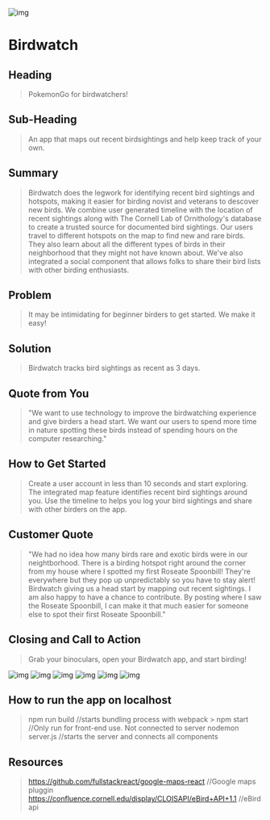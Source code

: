 ![img](https://i.imgur.com/fxfDLzw.png)
# Birdwatch


## Heading ##
  > PokemonGo for birdwatchers!

## Sub-Heading ##
  > An app that maps out recent birdsightings and help keep track of your own.

## Summary ##
  > Birdwatch does the legwork for identifying recent bird sightings and hotspots, making it easier for birding novist and veterans to descover new birds. We combine user generated timeline with the location of recent sightings along with The Cornell Lab of Ornithology's database to create a trusted source for documented bird sightings. Our users travel to different hotspots on the map to find new and rare birds. They also learn about all the different types of birds in their neighborhood that they might not have known about. We've also integrated a social component that allows folks to share their bird lists with other birding enthusiasts. 

## Problem ##
  > It may be intimidating for beginner birders to get started. We make it easy!

## Solution ##
  > Birdwatch tracks bird sightings as recent as 3 days.

## Quote from You ##
  > "We want to use technology to improve the birdwatching experience and give birders a head start. We want our users to spend more time in nature spotting these birds instead of spending hours on the computer researching."

## How to Get Started ##
  > Create a user account in less than 10 seconds and start exploring. The integrated map feature identifies recent bird sightings around you. Use the timeline to helps you log your bird sightings and share with other birders on the app.

## Customer Quote ##
  > "We had no idea how many birds rare and exotic birds were in our neightborhood. There is a birding hotspot right around the corner from my house where I spotted my first Roseate Spoonbill! They're everywhere but they pop up unpredictably so you have to stay alert! Birdwatch giving us a head start by mapping out recent sightings. I am also happy to have a chance to contribute. By posting where I saw the Roseate Spoonbill, I can make it that much easier for someone else to spot their first Roseate Spoonbill."

## Closing and Call to Action ##
  > Grab your binoculars, open your Birdwatch app, and start birding! 
  
  
  ![img](https://i.imgur.com/THZD21G.png)
  ![img](https://www.appgeo.com/wp-content/uploads/directions_api-350x350.png)
  ![img](https://ebirdhotspots.wikispaces.com/file/view/The_Cornell_Lab_of_Ornithology.png/591467806/The_Cornell_Lab_of_Ornithology.png)
  ![img](https://modernizehq.com/assets/images/logos/express-logo.png)
  ![img](http://i.imgur.com/7CH3Bo9.png)
  ![img](http://i.imgur.com/Ud0vM82.png)


## How to run the app on localhost ##
  > npm run build //starts bundling process with webpack
    > npm start //Only run for front-end use. Not connected to server
  > nodemon server.js //starts the server and connects all components

## Resources ##
  > https://github.com/fullstackreact/google-maps-react //Google maps pluggin
  > https://confluence.cornell.edu/display/CLOISAPI/eBird+API+1.1 //eBird api
  
